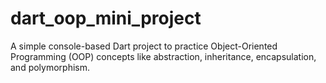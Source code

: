 # dart_oop_mini_project
A simple console-based Dart project to practice Object-Oriented Programming (OOP) concepts like abstraction, inheritance, encapsulation, and polymorphism.

